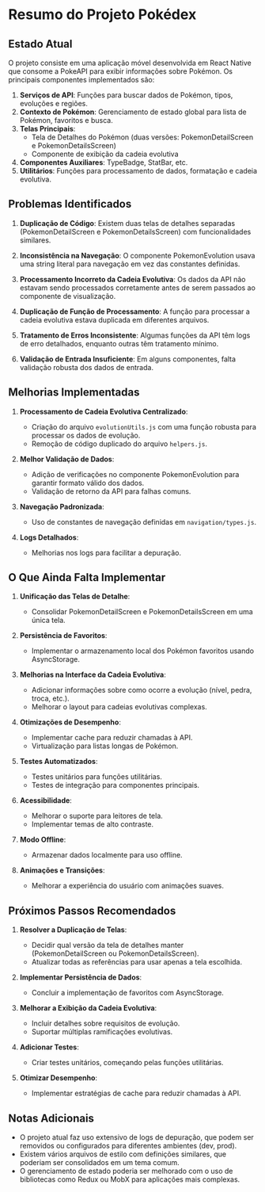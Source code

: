 # Resumo do Projeto Pokédex

## Estado Atual

O projeto consiste em uma aplicação móvel desenvolvida em React Native que consome a PokeAPI para exibir informações sobre Pokémon. Os principais componentes implementados são:

1. **Serviços de API**: Funções para buscar dados de Pokémon, tipos, evoluções e regiões.
2. **Contexto de Pokémon**: Gerenciamento de estado global para lista de Pokémon, favoritos e busca.
3. **Telas Principais**:
   - Tela de Detalhes do Pokémon (duas versões: PokemonDetailScreen e PokemonDetailsScreen)
   - Componente de exibição da cadeia evolutiva
4. **Componentes Auxiliares**: TypeBadge, StatBar, etc.
5. **Utilitários**: Funções para processamento de dados, formatação e cadeia evolutiva.

## Problemas Identificados

1. **Duplicação de Código**: Existem duas telas de detalhes separadas (PokemonDetailScreen e PokemonDetailsScreen) com funcionalidades similares.

2. **Inconsistência na Navegação**: O componente PokemonEvolution usava uma string literal para navegação em vez das constantes definidas.

3. **Processamento Incorreto da Cadeia Evolutiva**: Os dados da API não estavam sendo processados corretamente antes de serem passados ao componente de visualização.

4. **Duplicação de Função de Processamento**: A função para processar a cadeia evolutiva estava duplicada em diferentes arquivos.

5. **Tratamento de Erros Inconsistente**: Algumas funções da API têm logs de erro detalhados, enquanto outras têm tratamento mínimo.

6. **Validação de Entrada Insuficiente**: Em alguns componentes, falta validação robusta dos dados de entrada.

## Melhorias Implementadas

1. **Processamento de Cadeia Evolutiva Centralizado**:
   - Criação do arquivo `evolutionUtils.js` com uma função robusta para processar os dados de evolução.
   - Remoção de código duplicado do arquivo `helpers.js`.

2. **Melhor Validação de Dados**:
   - Adição de verificações no componente PokemonEvolution para garantir formato válido dos dados.
   - Validação de retorno da API para falhas comuns.

3. **Navegação Padronizada**:
   - Uso de constantes de navegação definidas em `navigation/types.js`.

4. **Logs Detalhados**:
   - Melhorias nos logs para facilitar a depuração.

## O Que Ainda Falta Implementar

1. **Unificação das Telas de Detalhe**:
   - Consolidar PokemonDetailScreen e PokemonDetailsScreen em uma única tela.

2. **Persistência de Favoritos**:
   - Implementar o armazenamento local dos Pokémon favoritos usando AsyncStorage.

3. **Melhorias na Interface da Cadeia Evolutiva**:
   - Adicionar informações sobre como ocorre a evolução (nível, pedra, troca, etc.).
   - Melhorar o layout para cadeias evolutivas complexas.

4. **Otimizações de Desempenho**:
   - Implementar cache para reduzir chamadas à API.
   - Virtualização para listas longas de Pokémon.

5. **Testes Automatizados**:
   - Testes unitários para funções utilitárias.
   - Testes de integração para componentes principais.

6. **Acessibilidade**:
   - Melhorar o suporte para leitores de tela.
   - Implementar temas de alto contraste.

7. **Modo Offline**:
   - Armazenar dados localmente para uso offline.

8. **Animações e Transições**:
   - Melhorar a experiência do usuário com animações suaves.

## Próximos Passos Recomendados

1. **Resolver a Duplicação de Telas**:
   - Decidir qual versão da tela de detalhes manter (PokemonDetailScreen ou PokemonDetailsScreen).
   - Atualizar todas as referências para usar apenas a tela escolhida.

2. **Implementar Persistência de Dados**:
   - Concluir a implementação de favoritos com AsyncStorage.

3. **Melhorar a Exibição da Cadeia Evolutiva**:
   - Incluir detalhes sobre requisitos de evolução.
   - Suportar múltiplas ramificações evolutivas.

4. **Adicionar Testes**:
   - Criar testes unitários, começando pelas funções utilitárias.

5. **Otimizar Desempenho**:
   - Implementar estratégias de cache para reduzir chamadas à API.

## Notas Adicionais

- O projeto atual faz uso extensivo de logs de depuração, que podem ser removidos ou configurados para diferentes ambientes (dev, prod).
- Existem vários arquivos de estilo com definições similares, que poderiam ser consolidados em um tema comum.
- O gerenciamento de estado poderia ser melhorado com o uso de bibliotecas como Redux ou MobX para aplicações mais complexas. 